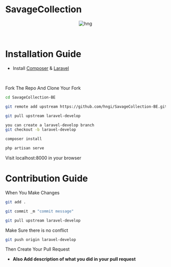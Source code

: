 # SavageCollection

<div align="center">
  
![hng](https://res.cloudinary.com/iambeejayayo/image/upload/v1554240066/brand-logo.png)

<br>

</div>

# Installation Guide

- Install [Composer](https://getcomposer.org) &  [Laravel](https://laravel.com)
 <br>



Fork The Repo And Clone Your Fork

```bash
cd SavageCollection-BE
```
```bash
git remote add upstream https://github.com/hngi/SavageCollection-BE.git
```

```bash
git pull upstream laravel-develop
```

```bash
you can create a laravel-develop branch 
git checkout -b laravel-develop
```

```bash
composer install
```

```bash
php artisan serve
```


Visit localhost:8000 in your browser

# Contribution Guide
When You Make Changes 

```bash
git add .
```

```bash
git commit _m "commit message"
```
```bash
git pull upstream laravel-develop
```
Make Sure there is no conflict

```bash
git push origin laravel-develop
```
Then Create Your Pull Request

- **Also Add description of what you did in your pull request** <br>

